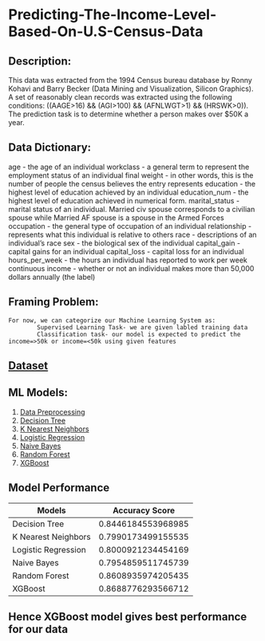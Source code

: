 # Predicting-The-Income-Level-Based-On-U.S-Census-Data


## Description:

This data was extracted from the 1994 Census bureau database by Ronny Kohavi and Barry Becker (Data Mining and Visualization, Silicon Graphics). A set of reasonably clean records was extracted using the following conditions: ((AAGE>16) && (AGI>100) && (AFNLWGT>1) && (HRSWK>0)). The prediction task is to determine whether a person makes over $50K a year.


## Data Dictionary:

age - the age of an individual
workclass - a general term to represent the employment status of an individual
final weight - in other words, this is the number of people the census believes the entry represents
education - the highest level of education achieved by an individual
education_num - the highest level of education achieved in numerical form.
marital_status - marital status of an individual. Married civ spouse corresponds to a civilian spouse while Married AF
spouse is a spouse in the Armed Forces
occupation - the general type of occupation of an individual
relationship - represents what this individual is relative to others
race - descriptions of an individual’s race
sex - the biological sex of the individual
capital_gain - capital gains for an individual
capital_loss - capital loss for an individual
hours_per_week - the hours an individual has reported to work per week continuous
income - whether or not an individual makes more than 50,000 dollars annually (the label)


## Framing Problem:

    For now, we can categorize our Machine Learning System as:
            Supervised Learning Task- we are given labled training data
            Classification task- our model is expected to predict the income=>50k or income=<50k using given features
            
## [Dataset](https://github.com/pawaderahul/Predicting-The-Income-Level-Based-On-U.S-Census-Data/blob/main/adult.csv)
            
## ML Models:
1. [Data Preprocessing](https://github.com/pawaderahul/Predicting-The-Income-Level-Based-On-U.S-Census-Data/blob/main/DataPreprocessing.ipynb)
2. [Decision Tree](https://github.com/pawaderahul/Predicting-The-Income-Level-Based-On-U.S-Census-Data/blob/main/DecisionTree.ipynb)
3. [K Nearest Neighbors](https://github.com/pawaderahul/Predicting-The-Income-Level-Based-On-U.S-Census-Data/blob/main/KNN.ipynb)
4. [Logistic Regression](https://github.com/pawaderahul/Predicting-The-Income-Level-Based-On-U.S-Census-Data/blob/main/LogisticRegression.ipynb)
5. [Naive Bayes](https://github.com/pawaderahul/Predicting-The-Income-Level-Based-On-U.S-Census-Data/blob/main/NaiveBayes.ipynb)
6. [Random Forest](https://github.com/pawaderahul/Predicting-The-Income-Level-Based-On-U.S-Census-Data/blob/main/RandomForest.ipynb)
7. [XGBoost](https://github.com/pawaderahul/Predicting-The-Income-Level-Based-On-U.S-Census-Data/blob/main/XGBoost.ipynb)

## Model Performance
| Models             | Accuracy Score       | 
| ------------------ |:--------------------:|
| Decision Tree      | 0.8446184553968985   |
| K Nearest Neighbors| 0.7990173499155535   |     
| Logistic Regression| 0.8000921234454169   |
| Naive Bayes        | 0.7954859511745739   |
| Random Forest      | 0.8608935974205435   |
| XGBoost            | 0.8688776293566712   |

## Hence XGBoost model gives best performance for our data
